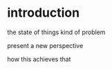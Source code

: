 # introduction



the state of things kind of problem

present a new perspective

how this achieves that 